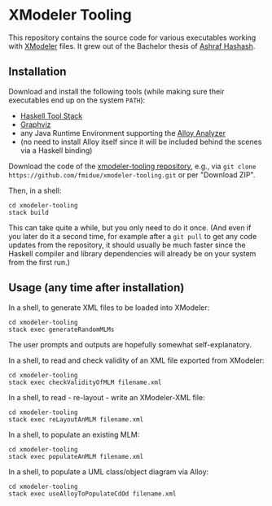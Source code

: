 # XModeler Tooling

This repository contains the source code for various executables working with [XModeler](https://le4mm.org/xmodelerml/) files.
It grew out of the Bachelor thesis of [Ashraf Hashash](https://github.com/fmidue/xmodeler-tooling/commits?author=smmohash).

## Installation

Download and install the following tools (while making sure their executables end up on the system `PATH`):

- [Haskell Tool Stack](https://haskellstack.org/)
- [Graphviz](https://graphviz.org/)
- any Java Runtime Environment supporting the [Alloy Analyzer](https://alloytools.org/)
- (no need to install Alloy itself since it will be included behind the scenes via a Haskell binding)

Download the code of the [xmodeler-tooling repository](https://github.com/fmidue/xmodeler-tooling), e.g., via `git clone https://github.com/fmidue/xmodeler-tooling.git` or per "Download ZIP".

Then, in a shell:
```shell
cd xmodeler-tooling
stack build
```
This can take quite a while, but you only need to do it once.
(And even if you later do it a second time, for example after a `git pull` to get any code updates from the repository, it should usually be much faster since the Haskell compiler and library dependencies will already be on your system from the first run.)

## Usage (any time after installation)

In a shell, to generate XML files to be loaded into XModeler:
```shell
cd xmodeler-tooling
stack exec generateRandomMLMs
```
The user prompts and outputs are hopefully somewhat self-explanatory.


In a shell, to read and check validity of an XML file exported from XModeler:
```shell
cd xmodeler-tooling
stack exec checkValidityOfMLM filename.xml
```


In a shell, to read - re-layout - write an XModeler-XML file:
```shell
cd xmodeler-tooling
stack exec reLayoutAnMLM filename.xml
```


In a shell, to populate an existing MLM:
```shell
cd xmodeler-tooling
stack exec populateAnMLM filename.xml
```


In a shell, to populate a UML class/object diagram via Alloy:
```shell
cd xmodeler-tooling
stack exec useAlloyToPopulateCdOd filename.xml
```
